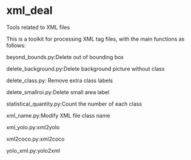 # xml_deal
Tools related to XML files

This is a toolkit for processing XML tag files, with the main functions as follows: 

beyond_bounds.py:Delete out of bounding box 

delete_background.py:Delete background picture without class

delete_class.py: Remove extra class labels

delete_smallroi.py:Delete small area label

statistical_quantity.py:Count the number of each class

xml_name.py:Modify XML file class name

xml_yolo.py:xml2yolo

xml2coco.py:xml2coco

yolo_xml.py:yolo2xml

